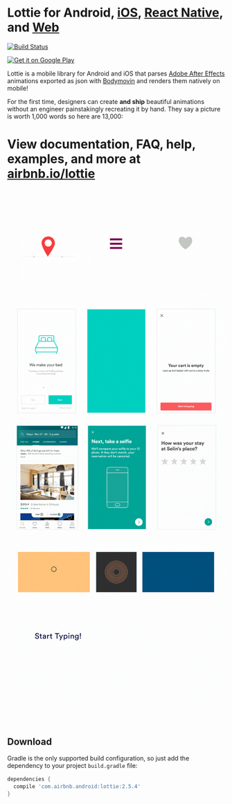 # Lottie for Android, [iOS](https://github.com/airbnb/lottie-ios), [React Native](https://github.com/airbnb/lottie-react-native), and [Web](https://github.com/airbnb/lottie-web)
[![Build Status](https://travis-ci.org/airbnb/lottie-android.svg?branch=master)](https://travis-ci.org/airbnb/lottie-android)


<a href='https://play.google.com/store/apps/details?id=com.airbnb.lottie'><img alt='Get it on Google Play' src='https://play.google.com/intl/en_us/badges/images/generic/en_badge_web_generic.png' height="50px"/></a>

Lottie is a mobile library for Android and iOS that parses [Adobe After Effects](http://www.adobe.com/products/aftereffects.html) animations exported as json with [Bodymovin](https://github.com/bodymovin/bodymovin) and renders them natively on mobile!

For the first time, designers can create **and ship** beautiful animations without an engineer painstakingly recreating it by hand. They say a picture is worth 1,000 words so here are 13,000:



# View documentation, FAQ, help, examples, and more at [airbnb.io/lottie](http://airbnb.io/lottie/)



![Example1](gifs/Example1.gif)


![Example2](gifs/Example2.gif)


![Example3](gifs/Example3.gif)


![Community](gifs/Community%202_3.gif)


![Example4](gifs/Example4.gif)


## Download

Gradle is the only supported build configuration, so just add the dependency to your project `build.gradle` file:

```groovy
dependencies {
  compile 'com.airbnb.android:lottie:2.5.4'
}
```
